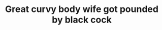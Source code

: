 ---
layout: post
title: Great curvy body wife got pounded by black cock
duration: '02:29'
view: 130
rate: 2
video: 'https://pornfun.com/embed/31028'
category: 
 - black
 - wife
tags: 
 - big-black-cock
priority: 0.9
changefreq: daily
---